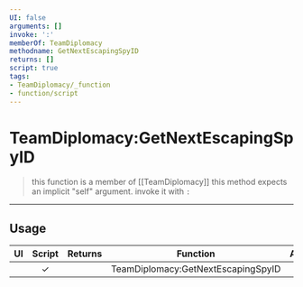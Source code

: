```yaml
---
UI: false
arguments: []
invoke: ':'
memberOf: TeamDiplomacy
methodname: GetNextEscapingSpyID
returns: []
script: true
tags:
- TeamDiplomacy/_function
- function/script
---
```

# TeamDiplomacy:GetNextEscapingSpyID
> this function is a member of [[TeamDiplomacy]]
> this method expects an implicit "self" argument. invoke it with `:`
-----
## Usage
|  UI | Script | Returns | Function | Arguments |
|:---:|:------:|-------:|:--------:|:---------|
| |✓||TeamDiplomacy:GetNextEscapingSpyID||
